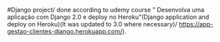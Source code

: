 #Django project/ done according to udemy course " Desenvolva uma aplicação com Django 2.0 e deploy no Heroku"(Django application and deploy on Heroku)(It was updated to 3.0 where necessary)/ https://app-gestao-clientes-django.herokuapp.com/).
